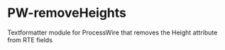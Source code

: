 PW-removeHeights
================

Textformatter module for ProcessWire that removes the Height attribute from RTE fields  
